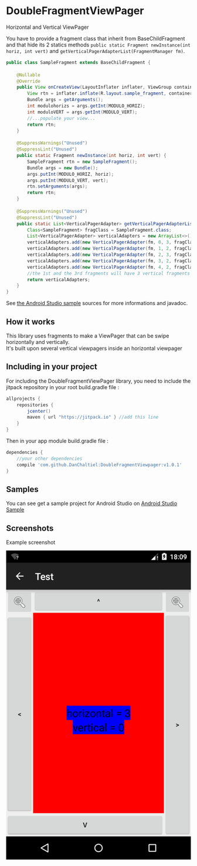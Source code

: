 # DoubleFragmentViewPager

Horizontal and Vertical ViewPager

You have to provide a fragment class that inherit from BaseChildFragment and that hide its 2 statics methods `public static Fragment newInstance(int horiz, int vert)` and `getVerticalPagerAdapterList(FragmentManager fm)`.  

```java
public class SampleFragment extends BaseChildFragment {

    @Nullable
    @Override
    public View onCreateView(LayoutInflater inflater, ViewGroup container, Bundle savedInstanceState) {
        View rtn = inflater.inflate(R.layout.sample_fragment, container, false);
        Bundle args = getArguments();
        int modulohorizs = args.getInt(MODULO_HORIZ);
        int moduloVERT = args.getInt(MODULO_VERT);
        //...populate your view...
        return rtn;
    }

    @SuppressWarnings("Unused")
    @SuppressLint("Unused")
    public static Fragment newInstance(int horiz, int vert) {
        SampleFragment rtn = new SampleFragment();
        Bundle args = new Bundle();
        args.putInt(MODULO_HORIZ, horiz);
        args.putInt(MODULO_VERT, vert);
        rtn.setArguments(args);
        return rtn;
    }

    @SuppressWarnings("Unused")
    @SuppressLint("Unused")
    public static List<VerticalPagerAdapter> getVerticalPagerAdapterList(FragmentManager fm) {
        Class<SampleFragment> fragClass = SampleFragment.class;
        List<VerticalPagerAdapter> verticalAdapters = new ArrayList<>();
        verticalAdapters.add(new VerticalPagerAdapter(fm, 0, 3, fragClass));
        verticalAdapters.add(new VerticalPagerAdapter(fm, 1, 2, fragClass));
        verticalAdapters.add(new VerticalPagerAdapter(fm, 2, 3, fragClass));
        verticalAdapters.add(new VerticalPagerAdapter(fm, 3, 2, fragClass));
        verticalAdapters.add(new VerticalPagerAdapter(fm, 4, 2, fragClass));
        //the 1st and the 3rd fragments will have 3 vertical fragments inside
        return verticalAdapters;
    }
}
```    


See <a href="https://github.com/DanChaltiel/DoubleFragmentViewpager/tree/master/DoubleViewpagerSample">the Android Studio sample</a> sources for more informations and javadoc.


## How it works
This library uses fragments to make a ViewPager that can be swipe horizontally and vertically.  
It's built upon several vertical viewpagers inside an horizontal viewpager 


## Including in your project
For including the DoubleFragmentViewPager library, you need to include the jitpack repository in your root build.gradle file : 
```groovy
allprojects {
    repositories { 
        jcenter()
        maven { url "https://jitpack.io" } //add this line
    }
}
```

Then in your app module build.gradle file :
```groovy
dependencies {
    //your other dependencies
    compile 'com.github.DanChaltiel:DoubleFragmentViewpager:v1.0.1'
}
```

## Samples
You can see get a sample project for Android Studio on <a href="https://github.com/DanChaltiel/DoubleFragmentViewpager/tree/master/DoubleViewpagerSample">Android Studio Sample</a>

## Screenshots
Example screenshot

<img src="images/screenshot.png">

